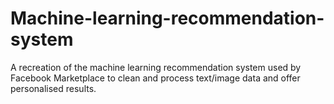 # Machine-learning-recommendation-system
A recreation of the machine learning recommendation system used by Facebook Marketplace to clean and process text/image data and offer personalised results.
